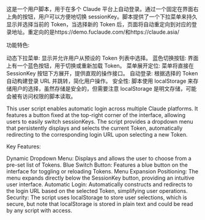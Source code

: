 这是一个用户脚本，用于在多个 Claude 平台上自动登录。通过一个固定在界面右上角的按钮，用户可以方便地切换 sessionKey。脚本提供了一个下拉菜单来持久显示并选择当前的 Token，当选择新的 Token 后，页面将自动重定向到对应的登录地址。重定向的是https://demo.fuclaude.com/和https://claude.asia/

功能特色:

动态下拉菜单: 显示并允许用户从预设的 Token 列表中选择。
蓝色切换按钮: 界面上有一个蓝色按钮，用于切换或重新加载 Token。
菜单展开定位: 菜单将直接在 SessionKey 按钮下方展开，提供直观的操作接口。
自动登录: 根据选择的 Token 自动构建登录 URL 并跳转，简化用户操作。
安全性: 脚本使用 localStorage 来存储用户的选择，虽然存储是安全的，但需要注意 localStorage 是明文存储，可能会被有访问权限的脚本读取。


This user script enables automatic login across multiple Claude platforms. It features a button fixed at the top-right corner of the interface, allowing users to easily switch sessionKeys. The script provides a dropdown menu that persistently displays and selects the current Token, automatically redirecting to the corresponding login URL upon selecting a new Token.

Key Features:

Dynamic Dropdown Menu: Displays and allows the user to choose from a pre-set list of Tokens.
Blue Switch Button: Features a blue button on the interface for toggling or reloading Tokens.
Menu Expansion Positioning: The menu expands directly below the SessionKey button, providing an intuitive user interface.
Automatic Login: Automatically constructs and redirects to the login URL based on the selected Token, simplifying user operations.
Security: The script uses localStorage to store user selections, which is secure, but note that localStorage is stored in plain text and could be read by any script with access.
